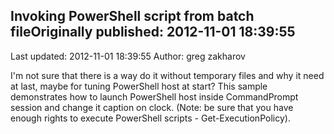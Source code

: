 ## Invoking PowerShell script from batch fileOriginally published: 2012-11-01 18:39:55 
Last updated: 2012-11-01 18:39:55 
Author: greg zakharov 
 
I'm not sure that there is a way do it without temporary files and why it need at last, maybe for tuning PowerShell host at start? This sample demonstrates how to launch PowerShell host inside CommandPrompt session and change it caption on clock. (Note: be sure that you have enough rights to execute PowerShell scripts - Get-ExecutionPolicy).